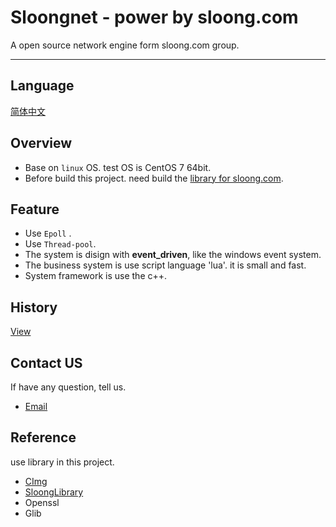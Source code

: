 # Sloongnet - power by sloong.comA open source network engine form sloong.com group.***## Language [简体中文](https://github.com/soaringloong/sloongnet/blob/develop/README_CN.md)## Overview* Base on `linux` OS. test OS is CentOS 7 64bit.* Before build this project. need build the [library for sloong.com](https://git.sloong.com/app/library).## Feature* Use `Epoll` .* Use `Thread-pool`.* The system is disign with __event_driven__, like the windows event system.* The business system is use script language 'lua'. it is small and fast. * System framework is use the c++.## History[View](https://git.sloong.com/public/sloongnet/src/master/ChangeLog.md)## Contact USIf have any question, tell us.* [Email](mailto:wcb@sloong.com)
## Referenceuse library in this project.* [CImg](https://git.sloong.com/wcb/CImg) * [SloongLibrary](https://git.sloong.com/app/library)* Openssl* Glib